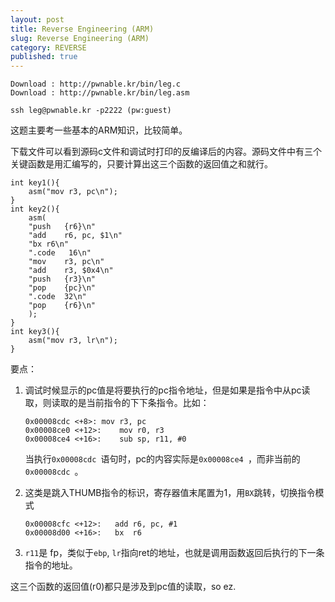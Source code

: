```yaml
---
layout: post
title: Reverse Engineering (ARM)
slug: Reverse Engineering (ARM)
category: REVERSE
published: true
---
```


```
Download : http://pwnable.kr/bin/leg.c
Download : http://pwnable.kr/bin/leg.asm

ssh leg@pwnable.kr -p2222 (pw:guest)
```

这题主要考一些基本的ARM知识，比较简单。

下载文件可以看到源码c文件和调试时打印的反编译后的内容。源码文件中有三个关键函数是用汇编写的，只要计算出这三个函数的返回值之和就行。

```
int key1(){
	asm("mov r3, pc\n");
}
int key2(){
	asm(
	"push	{r6}\n"
	"add	r6, pc, $1\n"
	"bx	r6\n"
	".code   16\n"
	"mov	r3, pc\n"
	"add	r3, $0x4\n"
	"push	{r3}\n"
	"pop	{pc}\n"
	".code	32\n"
	"pop	{r6}\n"
	);
}
int key3(){
	asm("mov r3, lr\n");
}
```

要点：

1. 调试时候显示的pc值是将要执行的pc指令地址，但是如果是指令中从pc读取，则读取的是当前指令的下下条指令。比如：
	```
   0x00008cdc <+8>:	mov	r3, pc
   0x00008ce0 <+12>:	mov	r0, r3
   0x00008ce4 <+16>:	sub	sp, r11, #0
	```
	当执行`0x00008cdc `语句时，pc的内容实际是`0x00008ce4 `，而非当前的`0x00008cdc `。
	
2. 这类是跳入THUMB指令的标识，寄存器值末尾置为1，用`BX`跳转，切换指令模式
	```
	0x00008cfc <+12>:	add	r6, pc, #1
   	0x00008d00 <+16>:	bx	r6
	```
	
3. `r11`是 fp，类似于`ebp`, `lr`指向ret的地址，也就是调用函数返回后执行的下一条指令的地址。

这三个函数的返回值(r0)都只是涉及到pc值的读取，so ez.